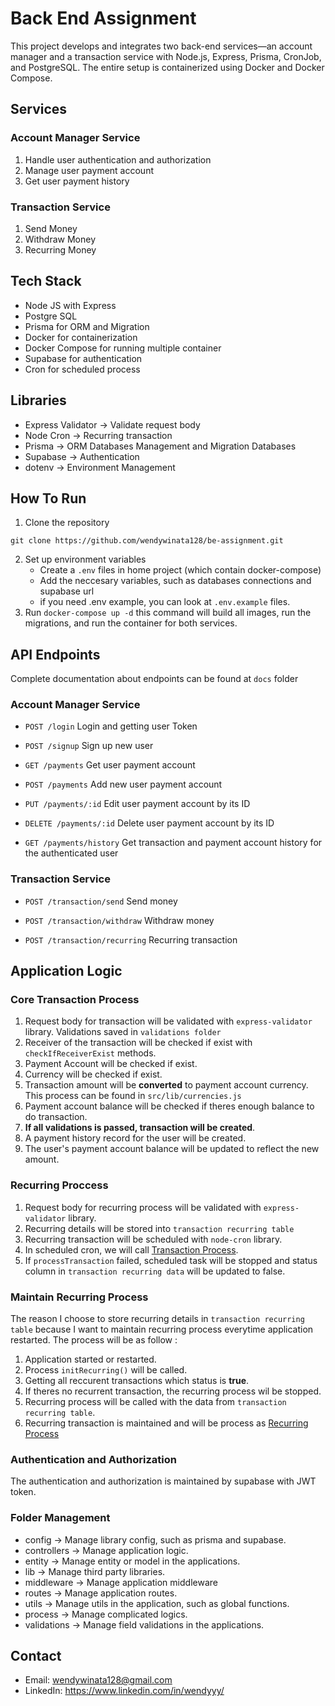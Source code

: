 #   Back End Assignment
This project develops and integrates two back-end services—an account manager and a transaction service with Node.js, Express, Prisma, CronJob, and PostgreSQL. The entire setup is containerized using Docker and Docker Compose.

##  Services
### Account Manager Service
1. Handle user authentication and authorization
2. Manage user payment account
3. Get user payment history
### Transaction Service
1. Send Money
2. Withdraw Money
3. Recurring Money

##  Tech Stack
- Node JS with Express
- Postgre SQL
- Prisma for ORM and Migration
- Docker for containerization
- Docker Compose for running multiple container
- Supabase for authentication
- Cron for scheduled process

##  Libraries
- Express Validator -> Validate request body
- Node Cron -> Recurring transaction
- Prisma -> ORM Databases Management and Migration Databases
- Supabase -> Authentication
- dotenv -> Environment Management

##  How To Run
1. Clone the repository
```
git clone https://github.com/wendywinata128/be-assignment.git
```
2. Set up environment variables
    - Create a `.env` files in home project (which contain docker-compose)
    - Add the neccesary variables, such as databases connections and supabase url
    - if you need .env example, you can look  at `.env.example` files.
3. Run `docker-compose up -d` this command will build all images, run the migrations, and run the container for both services.

## API Endpoints
Complete documentation about endpoints can be found at `docs` folder
### Account Manager Service
- `POST /login` Login and getting user Token
- `POST /signup` Sign up new user

- `GET /payments` Get user payment account
- `POST /payments` Add new user payment account
- `PUT /payments/:id` Edit user payment account by its ID
- `DELETE /payments/:id` Delete user payment account by its ID

- `GET /payments/history` Get transaction and payment account history for the authenticated user

### Transaction Service
- `POST /transaction/send` Send money

- `POST /transaction/withdraw` Withdraw money

- `POST /transaction/recurring` Recurring transaction

## Application Logic
### Core Transaction Process
1. Request body for transaction will be validated with `express-validator` library. Validations saved in `validations folder`
2. Receiver of the transaction will be checked if exist with `checkIfReceiverExist` methods.
3. Payment Account will be checked if exist.
4. Currency will be checked if exist.
5. Transaction amount will be **converted** to payment account currency. This process can be found in `src/lib/currencies.js`
6. Payment account balance will be checked if theres enough balance to do transaction.
7. **If all validations is passed, transaction will be created**.
8. A payment history record for the user will be created.
9. The user's payment account balance will be updated to reflect the new amount.

### Recurring Proccess
1. Request body for recurring process will be validated with `express-validator` library.
2. Recurring details will be stored into `transaction recurring table`
3. Recurring transaction will be scheduled with `node-cron` library.
4. In scheduled cron, we will call [Transaction Process](#core-transaction-process).
5. If `processTransaction` failed, scheduled task will be stopped and status column in `transaction recurring data` will be updated to false.

### Maintain Recurring Process
The reason I choose to store recurring details in `transaction recurring table` because I want to maintain recurring process everytime application restarted. The process will be as follow :
1. Application started or restarted.
2. Process `initRecurring()` will be called.
3. Getting all reccurent transactions which status is **true**.
4. If theres no recurrent transaction, the recurring process wil be stopped.
5. Recurring process will be called with the data from `transaction recurring table`.
6. Recurring transaction is maintained and will be process as [Recurring Process](#recurring-proccess)

### Authentication and Authorization
The authentication and authorization is maintained by supabase with JWT token.

### Folder Management
- config -> Manage library config, such as prisma and supabase.
- controllers -> Manage application logic.
- entity -> Manage entity or model in the applications.
- lib -> Manage third party libraries.
- middleware -> Manage application middleware
- routes -> Manage application routes.
- utils -> Manage utils in the application, such as global functions.
- process -> Manage complicated logics.
- validations -> Manage field validations in the applications.

## Contact
- Email: wendywinata128@gmail.com
- LinkedIn: https://www.linkedin.com/in/wendyyy/


